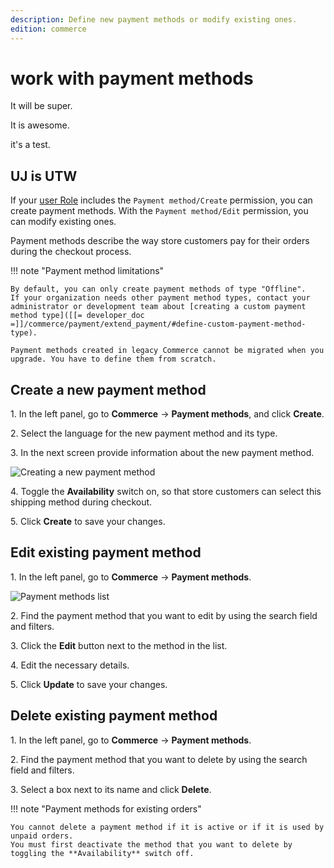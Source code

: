 ```yaml
---
description: Define new payment methods or modify existing ones.
edition: commerce
---
```


# work with payment methods

It will be super.

It is awesome.

it's a test.

## UJ is UTW

If your [user Role](work_with_permissions.md) includes the `Payment method/Create` permission, you can create payment methods. 
With the `Payment method/Edit` permission, you can modify existing ones.

Payment methods describe the way store customers pay for their orders during the checkout process.

!!! note "Payment method limitations"

    By default, you can only create payment methods of type "Offline".
    If your organization needs other payment method types, contact your administrator or development team about [creating a custom payment method type]([[= developer_doc =]]/commerce/payment/extend_payment/#define-custom-payment-method-type).
    
    Payment methods created in legacy Commerce cannot be migrated when you upgrade. You have to define them from scratch.

## Create a new payment method 

1\. In the left panel, go to **Commerce** -> **Payment methods**, and click **Create**.

2\. Select the language for the new payment method and its type.

3\. In the next screen provide information about the new payment method.

![Creating a new payment method](create_new_payment_method.png)

4\. Toggle the **Availability** switch on, so that store customers can select this shipping method during checkout.

5\. Click **Create** to save your changes.

## Edit existing payment method

1\. In the left panel, go to **Commerce** -> **Payment methods**.

![Payment methods list](payment_methods_list.png)

2\. Find the payment method that you want to edit by using the search field and filters.

3\. Click the **Edit** button next to the method in the list.

4\. Edit the necessary details.

5\. Click **Update** to save your changes.

## Delete existing payment method

1\. In the left panel, go to **Commerce** -> **Payment methods**.

2\. Find the payment method that you want to delete by using the search field and filters.

3\. Select a box next to its name and click **Delete**.

!!! note "Payment methods for existing orders"

    You cannot delete a payment method if it is active or if it is used by unpaid orders. 
    You must first deactivate the method that you want to delete by toggling the **Availability** switch off.